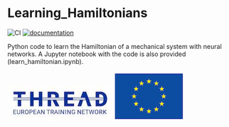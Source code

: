 # Learning_Hamiltonians

![CI](https://github.com/THREAD-3-2/Learning_Hamiltonians/workflows/CI/badge.svg)
[![documentation](https://img.shields.io/badge/docs-passing-<COLOR>.svg)](https://THREAD-3-2.github.io/Learning_Hamiltonians/)


Python code to learn the Hamiltonian of a mechanical system with neural networks. A Jupyter notebook with the code is also provided (learn_hamiltonian.ipynb).

![](https://github.com/THREAD-3-2/.github/blob/main/profile/thread-logo.jpg)
![](https://github.com/THREAD-3-2/.github/blob/main/profile/flag_yellow.png)
